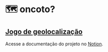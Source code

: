 # 🗺️ oncoto?
## [Jogo de geolocalização](https://oncoto.io)

Acesse a documentação do projeto no [Notion](https://www.notion.so/hidekyun/Apresenta-o-6852481780b64f48982a4dc6ebc5bb2d).
